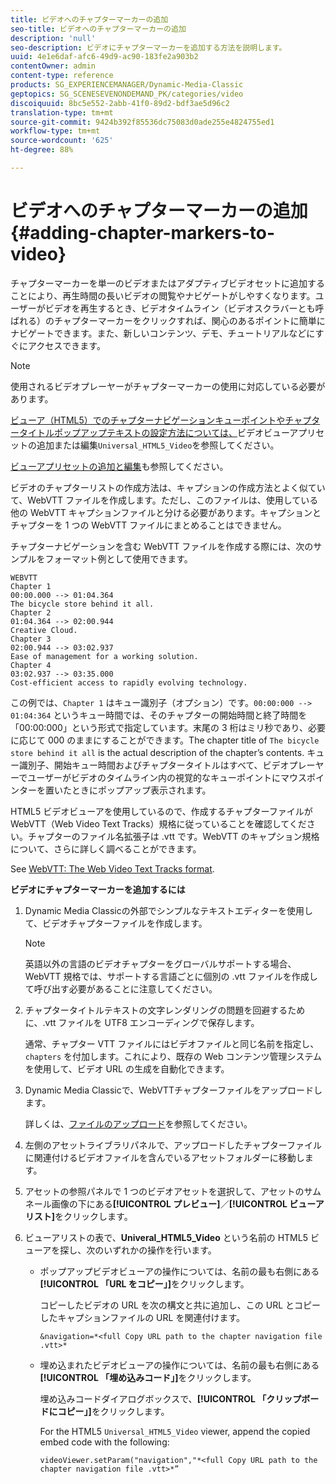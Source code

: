 ```yaml
---
title: ビデオへのチャプターマーカーの追加
seo-title: ビデオへのチャプターマーカーの追加
description: 'null'
seo-description: ビデオにチャプターマーカーを追加する方法を説明します。
uuid: 4e1e6daf-afc6-49d9-ac90-183fe2a903b2
contentOwner: admin
content-type: reference
products: SG_EXPERIENCEMANAGER/Dynamic-Media-Classic
geptopics: SG_SCENESEVENONDEMAND_PK/categories/video
discoiquuid: 8bc5e552-2abb-41f0-89d2-bdf3ae5d96c2
translation-type: tm+mt
source-git-commit: 9424b392f85536dc75083d0ade255e4824755ed1
workflow-type: tm+mt
source-wordcount: '625'
ht-degree: 88%

---
```



# ビデオへのチャプターマーカーの追加{#adding-chapter-markers-to-video}

チャプターマーカーを単一のビデオまたはアダプティブビデオセットに追加することにより、再生時間の長いビデオの閲覧やナビゲートがしやすくなります。ユーザーがビデオを再生するとき、ビデオタイムライン（ビデオスクラバーとも呼ばれる）のチャプターマーカーをクリックすれば、関心のあるポイントに簡単にナビゲートできます。また、新しいコンテンツ、デモ、チュートリアルなどにすぐにアクセスできます。

>[!NOTE]
>
>使用されるビデオプレーヤーがチャプターマーカーの使用に対応している必要があります。

[ ビューア（HTML5）でのチャプターナビゲーションキューポイントやチャプタータイトルポップアップテキストの設定方法については、](previewing-videos-video-viewer.md#adding_or_editing_a_video_viewer_preset)ビデオビューアプリセットの追加または編集`Universal_HTML5_Video`を参照してください。

[ビューアプリセットの追加と編集](application-setup.md#adding_and_editing_viewer_presets)も参照してください。

ビデオのチャプターリストの作成方法は、キャプションの作成方法とよく似ていて、WebVTT ファイルを作成します。ただし、このファイルは、使用している他の WebVTT キャプションファイルと分ける必要があります。キャプションとチャプターを 1 つの WebVTT ファイルにまとめることはできません。

チャプターナビゲーションを含む WebVTT ファイルを作成する際には、次のサンプルをフォーマット例として使用できます。

```as3
WEBVTT 
Chapter 1 
00:00.000 --> 01:04.364 
The bicycle store behind it all. 
Chapter 2 
01:04.364 --> 02:00.944 
Creative Cloud. 
Chapter 3 
02:00.944 --> 03:02.937 
Ease of management for a working solution. 
Chapter 4 
03:02.937 --> 03:35.000 
Cost-efficient access to rapidly evolving technology.
```

この例では、`Chapter 1` はキュー識別子（オプション）です。`00:00:000 --> 01:04:364` というキュー時間では、そのチャプターの開始時間と終了時間を「00:00:000」という形式で指定しています。末尾の 3 桁はミリ秒であり、必要に応じて 000 のままにすることができます。The chapter title of `The bicycle store behind it all` is the actual description of the chapter’s contents. キュー識別子、開始キュー時間およびチャプタータイトルはすべて、ビデオプレーヤーでユーザーがビデオのタイムライン内の視覚的なキューポイントにマウスポインターを置いたときにポップアップ表示されます。

HTML5 ビデオビューアを使用しているので、作成するチャプターファイルが WebVTT（Web Video Text Tracks）規格に従っていることを確認してください。チャプターのファイル名拡張子は .vtt です。WebVTT のキャプション規格について、さらに詳しく調べることができます。

See [WebVTT: The Web Video Text Tracks format](https://dev.w3.org/html5/webvtt/).

**ビデオにチャプターマーカーを追加するには**

1. Dynamic Media Classicの外部でシンプルなテキストエディターを使用して、ビデオチャプターファイルを作成します。

   >[!NOTE]
   >
   >英語以外の言語のビデオチャプターをグローバルサポートする場合、WebVTT 規格では、サポートする言語ごとに個別の .vtt ファイルを作成して呼び出す必要があることに注意してください。

1. チャプタータイトルテキストの文字レンダリングの問題を回避するために、.vtt ファイルを UTF8 エンコーディングで保存します。

   通常、チャプター VTT ファイルにはビデオファイルと同じ名前を指定し、`chapters` を付加します。これにより、既存の Web コンテンツ管理システムを使用して、ビデオ URL の生成を自動化できます。

1. Dynamic Media Classicで、WebVTTチャプターファイルをアップロードします。

   詳しくは、[ファイルのアップロード](uploading-files.md#uploading_files)を参照してください。

1. 左側のアセットライブラリパネルで、アップロードしたチャプターファイルに関連付けるビデオファイルを含んでいるアセットフォルダーに移動します。
1. アセットの参照パネルで 1 つのビデオアセットを選択して、アセットのサムネール画像の下にある&#x200B;**[!UICONTROL プレビュー]**／**[!UICONTROL ビューアリスト]**&#x200B;をクリックします。
1. ビューアリストの表で、**Univeral_HTML5_Video** という名前の HTML5 ビューアを探し、次のいずれかの操作を行います。

   * ポップアップビデオビューアの操作については、名前の最も右側にある&#x200B;**[!UICONTROL 「URL をコピー」]**&#x200B;をクリックします。

      コピーしたビデオの URL を次の構文と共に追加し、この URL とコピーしたキャプションファイルの URL を関連付けます。

      `&navigation=*<full Copy URL path to the chapter navigation file .vtt>*`

   * 埋め込まれたビデオビューアの操作については、名前の最も右側にある&#x200B;**[!UICONTROL 「埋め込みコード」]**&#x200B;をクリックします。

      埋め込みコードダイアログボックスで、**[!UICONTROL 「クリップボードにコピー」]**&#x200B;をクリックします。

      For the HTML5 `Universal_HTML5_Video` viewer, append the copied embed code with the following:

      `videoViewer.setParam("navigation","*<full Copy URL path to the chapter navigation file .vtt>*”`


